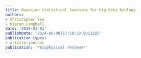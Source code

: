 ```yaml
---
title: Bayesian statistical learning for big data biology
authors:
- Christopher Yau
- Kieran Campbell
date: '2019-01-01'
publishDate: '2024-08-08T17:18:29.501328Z'
publication_types:
- article-journal
publication: '*Biophysical reviews*'
---
```

